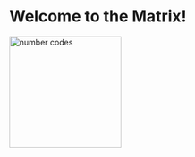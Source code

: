 <h1>Welcome to the Matrix!</h1>
<img src="[https://s3.amazonaws.com/alx-intranet.hbtn.io/uploads/medias/2021/2/cdc24ca146228a91564ccd17686cf1d13764896e.gif](https://blogger.googleusercontent.com/img/b/R29vZ2xl/AVvXsEhM8L-xfgtaNg6ViKF_4ofTK8Cof5RBinl2i_Dr1fXB_xCMBhIFIkDk-p2BPwWbRhIgvcHckEde46U9rZZFh8VgWESAz0MKPKia5JV5Iq9wJuRuUakDZYE5DQ0ms5J3R3iDnbRJHB9A69-9zDSC5nyR1IeFnwNYE7S08yhI-f8zYXjhsA4vU1uOsw/w320-h237/Termuax.gif)https://blogger.googleusercontent.com/img/b/R29vZ2xl/AVvXsEhM8L-xfgtaNg6ViKF_4ofTK8Cof5RBinl2i_Dr1fXB_xCMBhIFIkDk-p2BPwWbRhIgvcHckEde46U9rZZFh8VgWESAz0MKPKia5JV5Iq9wJuRuUakDZYE5DQ0ms5J3R3iDnbRJHB9A69-9zDSC5nyR1IeFnwNYE7S08yhI-f8zYXjhsA4vU1uOsw/w320-h237/Termuax.gif" width="200" alt="number codes"/>
